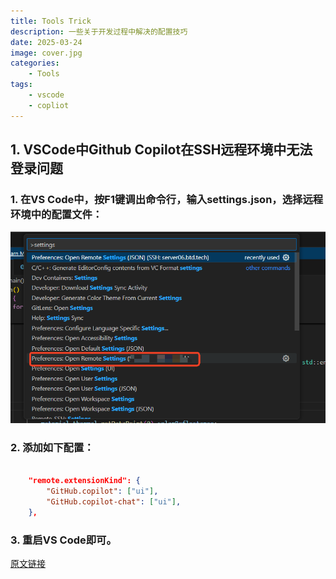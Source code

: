 ```yaml
---
title: Tools Trick
description: 一些关于开发过程中解决的配置技巧
date: 2025-03-24 
image: cover.jpg
categories:
    - Tools
tags:
    - vscode 
    - copliot
---
```


## 1. VSCode中Github Copilot在SSH远程环境中无法登录问题

### 1. 在VS Code中，按F1键调出命令行，输入settings.json，选择远程环境中的配置文件：
![alt text](asserts/copliot.png)

### 2. 添加如下配置：
```json

    "remote.extensionKind": {
        "GitHub.copilot": ["ui"],
        "GitHub.copilot-chat": ["ui"],
    },
```
### 3. 重启VS Code即可。

                        

[原文链接](https://blog.csdn.net/qq_43948052/article/details/146123406)

